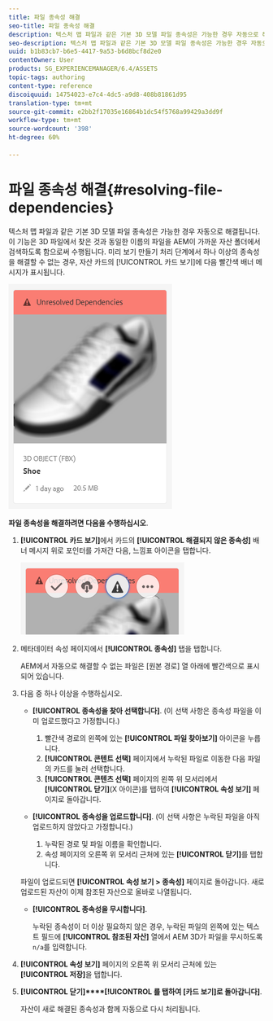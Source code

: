 ```yaml
---
title: 파일 종속성 해결
seo-title: 파일 종속성 해결
description: 텍스처 맵 파일과 같은 기본 3D 모델 파일 종속성은 가능한 경우 자동으로 해결됩니다. 이 기능은 3D 파일에서 찾은 것과 동일한 이름의 파일을 AEM이 가까운 자산 폴더에서 검색하도록 함으로써 수행됩니다.
seo-description: 텍스처 맵 파일과 같은 기본 3D 모델 파일 종속성은 가능한 경우 자동으로 해결됩니다. 이 기능은 3D 파일에서 찾은 것과 동일한 이름의 파일을 AEM이 가까운 자산 폴더에서 검색하도록 함으로써 수행됩니다.
uuid: b1b83cb7-b6e5-4417-9a53-b6d8bcf8d2e0
contentOwner: User
products: SG_EXPERIENCEMANAGER/6.4/ASSETS
topic-tags: authoring
content-type: reference
discoiquuid: 14754023-e7c4-4dc5-a9d8-408b81861d95
translation-type: tm+mt
source-git-commit: e2bb2f17035e16864b1dc54f5768a99429a3dd9f
workflow-type: tm+mt
source-wordcount: '398'
ht-degree: 60%

---
```



# 파일 종속성 해결{#resolving-file-dependencies}

텍스처 맵 파일과 같은 기본 3D 모델 파일 종속성은 가능한 경우 자동으로 해결됩니다. 이 기능은 3D 파일에서 찾은 것과 동일한 이름의 파일을 AEM이 가까운 자산 폴더에서 검색하도록 함으로써 수행됩니다. 미리 보기 만들기 처리 단계에서 하나 이상의 종속성을 해결할 수 없는 경우, 자산 카드의 [!UICONTROL 카드 보기]에 다음 빨간색 배너 메시지가 표시됩니다.

![chlimage_1-189](assets/chlimage_1-189.png)

**파일 종속성을 해결하려면 다음을 수행하십시오**.

1. **[!UICONTROL 카드 보기]**&#x200B;에서 카드의 **[!UICONTROL 해결되지 않은 종속성]** 배너 메시지 위로 포인터를 가져간 다음, 느낌표 아이콘을 탭합니다.

   ![chlimage_1-190](assets/chlimage_1-190.png)

1. 메타데이터 속성 페이지에서 **[!UICONTROL 종속성]** 탭을 탭합니다.

   AEM에서 자동으로 해결할 수 없는 파일은 [원본 경로] 열 아래에 빨간색으로 표시되어 있습니다.

1. 다음 중 하나 이상을 수행하십시오.

   * **[!UICONTROL 종속성을 찾아 선택합니다]**. (이 선택 사항은 종속성 파일을 이미 업로드했다고 가정합니다.)

      1. 빨간색 경로의 왼쪽에 있는 **[!UICONTROL 파일 찾아보기]** 아이콘을 누릅니다.
      1. **[!UICONTROL 콘텐트 선택]** 페이지에서 누락된 파일로 이동한 다음 파일의 카드를 눌러 선택합니다.
      1. **[!UICONTROL 콘텐츠 선택]** 페이지의 왼쪽 위 모서리에서 **[!UICONTROL 닫기]**(X 아이콘)를 탭하여 **[!UICONTROL 속성 보기]** 페이지로 돌아갑니다.
   * **[!UICONTROL 종속성을 업로드합니다]**. (이 선택 사항은 누락된 파일을 아직 업로드하지 않았다고 가정합니다.)

      1. 누락된 경로 및 파일 이름을 확인합니다.
      1. 속성 페이지의 오른쪽 위 모서리 근처에 있는 **[!UICONTROL 닫기]**&#x200B;를 탭합니다.

   파일이 업로드되면 **[!UICONTROL 속성 보기 > 종속성]** 페이지로 돌아갑니다. 새로 업로드된 자산이 이제 참조된 자산으로 올바로 나열됩니다.

   * **[!UICONTROL 종속성을 무시합니다]**.

      누락된 종속성이 더 이상 필요하지 않은 경우, 누락된 파일의 왼쪽에 있는 텍스트 필드에 **[!UICONTROL 참조된 자산]** 열에서 AEM 3D가 파일을 무시하도록 `n/a`를 입력합니다.



1. **[!UICONTROL 속성 보기]** 페이지의 오른쪽 위 모서리 근처에 있는 **[!UICONTROL 저장]**&#x200B;을 탭합니다.
1. **[!UICONTROL 닫기]****[!UICONTROL 를 탭하여 [카드 보기]로 돌아갑니다]**.

   자산이 새로 해결된 종속성과 함께 자동으로 다시 처리됩니다.

